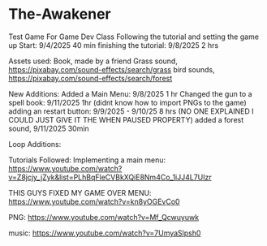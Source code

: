 # The-Awakener
 Test Game For Game Dev Class
 Following the tutorial and setting the game up Start: 9/4/2025 40 min
 finishing the tutorial: 9/8/2025 2 hrs

 Assets used:
 Book, made by a friend
 Grass sound, https://pixabay.com/sound-effects/search/grass
 bird sounds, https://pixabay.com/sound-effects/search/forest

 New Additions:
 Added a Main Menu: 9/8/2025 1 hr
 Changed the gun to a spell book: 9/11/2025 1hr (didnt know how to import PNGs to the game)
 adding an restart button: 9/9/2025 - 9/10/25 8 hrs (NO ONE EXPLAINED I COULD JUST GIVE IT THE WHEN PAUSED PROPERTY)
 added a forest sound, 9/11/2025 30min

 Loop Additions:

 Tutorials Followed:
 Implementing a main menu:
 https://www.youtube.com/watch?v=Z8jcjy_jZyk&list=PLhBqFleCVBkXQiE8Nm4Co_1iJJ4L7UIzr

 THIS GUYS FIXED MY GAME OVER MENU:
 https://www.youtube.com/watch?v=kn8yOGEvCo0

 PNG:
 https://www.youtube.com/watch?v=Mf_Qcwuyuwk

 music:
 https://www.youtube.com/watch?v=7UmyaSlpsh0

 


